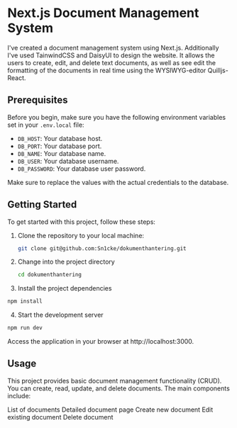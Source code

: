 # Next.js Document Management System

I've created a document management system using Next.js. Additionally I've used TainwindCSS and DaisyUI to design the website. It allows the users to create, edit, and delete text documents, as well as see edit the formatting of the documents in real time using the WYSIWYG-editor Quilljs-React.

## Prerequisites

Before you begin, make sure you have the following environment variables set in your `.env.local` file:

- `DB_HOST`: Your database host.
- `DB_PORT`: Your database port.
- `DB_NAME`: Your database name.
- `DB_USER`: Your database username.
- `DB_PASSWORD`: Your database user password.

Make sure to replace the values with the actual credentials to the database.

## Getting Started

To get started with this project, follow these steps:

1. Clone the repository to your local machine:
   ```sh
   git clone git@github.com:Sn1cke/dokumenthantering.git
   ```
2. Change into the project directory
   ```sh
   cd dokumenthantering
   ```
 3. Install the project dependencies
 ```sh
 npm install
 ```
 4. Start the development server
 ```sh
 npm run dev
 ```
Access the application in your browser at http://localhost:3000.

## Usage
This project provides basic document management functionality (CRUD). You can create, read, update, and delete documents. The main components include:

List of documents
Detailed document page
Create new document
Edit existing document
Delete document
